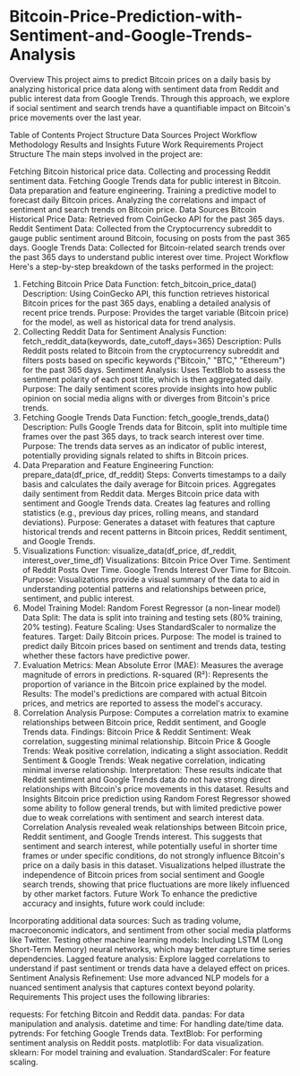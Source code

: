# Bitcoin-Price-Prediction-with-Sentiment-and-Google-Trends-Analysis
Overview
This project aims to predict Bitcoin prices on a daily basis by analyzing historical price data along with sentiment data from Reddit and public interest data from Google Trends. Through this approach, we explore if social sentiment and search trends have a quantifiable impact on Bitcoin's price movements over the last year.

Table of Contents
Project Structure
Data Sources
Project Workflow
Methodology
Results and Insights
Future Work
Requirements
Project Structure
The main steps involved in the project are:

Fetching Bitcoin historical price data.
Collecting and processing Reddit sentiment data.
Fetching Google Trends data for public interest in Bitcoin.
Data preparation and feature engineering.
Training a predictive model to forecast daily Bitcoin prices.
Analyzing the correlations and impact of sentiment and search trends on Bitcoin price.
Data Sources
Bitcoin Historical Price Data: Retrieved from CoinGecko API for the past 365 days.
Reddit Sentiment Data: Collected from the Cryptocurrency subreddit to gauge public sentiment around Bitcoin, focusing on posts from the past 365 days.
Google Trends Data: Collected for Bitcoin-related search trends over the past 365 days to understand public interest over time.
Project Workflow
Here's a step-by-step breakdown of the tasks performed in the project:

1. Fetching Bitcoin Price Data
Function: fetch_bitcoin_price_data()
Description: Using CoinGecko API, this function retrieves historical Bitcoin prices for the past 365 days, enabling a detailed analysis of recent price trends.
Purpose: Provides the target variable (Bitcoin price) for the model, as well as historical data for trend analysis.
2. Collecting Reddit Data for Sentiment Analysis
Function: fetch_reddit_data(keywords, date_cutoff_days=365)
Description: Pulls Reddit posts related to Bitcoin from the cryptocurrency subreddit and filters posts based on specific keywords ("Bitcoin," "BTC," "Ethereum") for the past 365 days.
Sentiment Analysis: Uses TextBlob to assess the sentiment polarity of each post title, which is then aggregated daily.
Purpose: The daily sentiment scores provide insights into how public opinion on social media aligns with or diverges from Bitcoin's price trends.
3. Fetching Google Trends Data
Function: fetch_google_trends_data()
Description: Pulls Google Trends data for Bitcoin, split into multiple time frames over the past 365 days, to track search interest over time.
Purpose: The trends data serves as an indicator of public interest, potentially providing signals related to shifts in Bitcoin prices.
4. Data Preparation and Feature Engineering
Function: prepare_data(df_price, df_reddit)
Steps:
Converts timestamps to a daily basis and calculates the daily average for Bitcoin prices.
Aggregates daily sentiment from Reddit data.
Merges Bitcoin price data with sentiment and Google Trends data.
Creates lag features and rolling statistics (e.g., previous day prices, rolling means, and standard deviations).
Purpose: Generates a dataset with features that capture historical trends and recent patterns in Bitcoin prices, Reddit sentiment, and Google Trends.
5. Visualizations
Function: visualize_data(df_price, df_reddit, interest_over_time_df)
Visualizations:
Bitcoin Price Over Time.
Sentiment of Reddit Posts Over Time.
Google Trends Interest Over Time for Bitcoin.
Purpose: Visualizations provide a visual summary of the data to aid in understanding potential patterns and relationships between price, sentiment, and public interest.
6. Model Training
Model: Random Forest Regressor (a non-linear model)
Data Split: The data is split into training and testing sets (80% training, 20% testing).
Feature Scaling: Uses StandardScaler to normalize the features.
Target: Daily Bitcoin prices.
Purpose: The model is trained to predict daily Bitcoin prices based on sentiment and trends data, testing whether these factors have predictive power.
7. Evaluation
Metrics:
Mean Absolute Error (MAE): Measures the average magnitude of errors in predictions.
R-squared (R²): Represents the proportion of variance in the Bitcoin price explained by the model.
Results: The model's predictions are compared with actual Bitcoin prices, and metrics are reported to assess the model's accuracy.
8. Correlation Analysis
Purpose: Computes a correlation matrix to examine relationships between Bitcoin price, Reddit sentiment, and Google Trends data.
Findings:
Bitcoin Price & Reddit Sentiment: Weak correlation, suggesting minimal relationship.
Bitcoin Price & Google Trends: Weak positive correlation, indicating a slight association.
Reddit Sentiment & Google Trends: Weak negative correlation, indicating minimal inverse relationship.
Interpretation: These results indicate that Reddit sentiment and Google Trends data do not have strong direct relationships with Bitcoin's price movements in this dataset.
Results and Insights
Bitcoin price prediction using Random Forest Regressor showed some ability to follow general trends, but with limited predictive power due to weak correlations with sentiment and search interest data.
Correlation Analysis revealed weak relationships between Bitcoin price, Reddit sentiment, and Google Trends interest. This suggests that sentiment and search interest, while potentially useful in shorter time frames or under specific conditions, do not strongly influence Bitcoin's price on a daily basis in this dataset.
Visualizations helped illustrate the independence of Bitcoin prices from social sentiment and Google search trends, showing that price fluctuations are more likely influenced by other market factors.
Future Work
To enhance the predictive accuracy and insights, future work could include:

Incorporating additional data sources: Such as trading volume, macroeconomic indicators, and sentiment from other social media platforms like Twitter.
Testing other machine learning models: Including LSTM (Long Short-Term Memory) neural networks, which may better capture time series dependencies.
Lagged feature analysis: Explore lagged correlations to understand if past sentiment or trends data have a delayed effect on prices.
Sentiment Analysis Refinement: Use more advanced NLP models for a nuanced sentiment analysis that captures context beyond polarity.
Requirements
This project uses the following libraries:

requests: For fetching Bitcoin and Reddit data.
pandas: For data manipulation and analysis.
datetime and time: For handling date/time data.
pytrends: For fetching Google Trends data.
TextBlob: For performing sentiment analysis on Reddit posts.
matplotlib: For data visualization.
sklearn: For model training and evaluation.
StandardScaler: For feature scaling.
